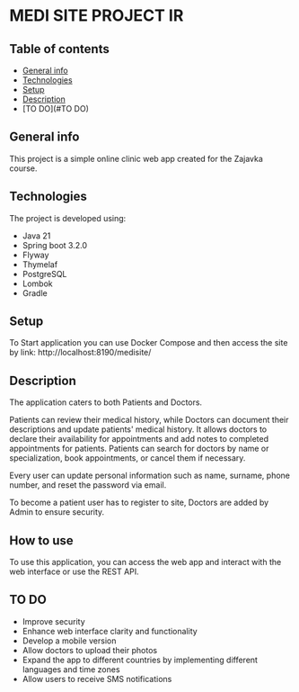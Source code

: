 # MEDI SITE PROJECT IR
## Table of contents
* [General info](#general-info)
* [Technologies](#technologies)
* [Setup](#setup)
* [Description](#Description)
* [TO DO](#TO DO)

## General info
This project is a simple online clinic web app created for the Zajavka course.

## Technologies
The project is developed using:
* Java 21
* Spring boot 3.2.0
* Flyway
* Thymelaf
* PostgreSQL
* Lombok
* Gradle

## Setup
To Start application you can use Docker Compose and then access the site by link: http://localhost:8190/medisite/

## Description
The application caters to both Patients and Doctors.

Patients can review their medical history, while Doctors can document their descriptions and
update patients' medical history. It allows doctors to declare their availability for appointments and
add notes to completed appointments for patients. Patients can search for doctors by name or specialization,
book appointments, or cancel them if necessary.

Every user can update personal information such as name, surname, phone number, and reset the password via email.

To become a patient user has to register to site, Doctors are added by Admin to ensure security.

## How to use
To use this application, you can access the web app and interact with the web interface or use the REST API.


## TO DO
* Improve security
* Enhance web interface clarity and functionality
* Develop a mobile version
* Allow doctors to upload their photos
* Expand the app to different countries by implementing different languages and time zones
* Allow users to receive SMS notifications